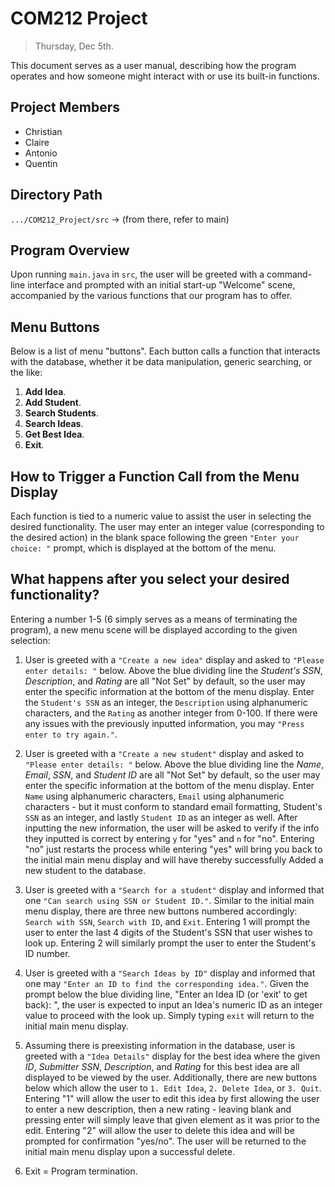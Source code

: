 # COM212 Project 
> Thursday, Dec 5th.

This document serves as a user manual, describing how the program operates and how someone might interact with or use its built-in functions.

## Project Members
- Christian
- Claire
- Antonio
- Quentin

## Directory Path
`.../COM212_Project/src` -> (from there, refer to main)

## Program Overview
Upon running `main.java` in `src`, the user will be greeted with a command-line interface and prompted with an initial start-up "Welcome" scene, accompanied by the various functions that our program has to offer. 

## Menu Buttons
Below is a list of menu "buttons". Each button calls a function that interacts with the database, whether it be data manipulation, generic searching, or the like:

1. **Add Idea**.
2. **Add Student**.
3. **Search Students**.
4. **Search Ideas**.
5. **Get Best Idea**.
6. **Exit**.

## How to Trigger a Function Call from the Menu Display
Each function is tied to a numeric value to assist the user in selecting the desired functionality. The user may enter an integer value (corresponding to the desired action) in the blank space following the green `"Enter your choice: "` prompt, which is displayed at the bottom of the menu.

## What happens after you select your desired functionality?
Entering a number 1-5 (6 simply serves as a means of terminating the program), a new menu scene will be displayed according to the given selection:

1. User is greeted with a `"Create a new idea"` display and asked to `"Please enter details: "` below. Above the blue dividing line the *Student's SSN*, *Description*, and *Rating* are all "Not Set" by default, so the user may enter the specific information at the bottom of the menu display. Enter the `Student's SSN` as an integer, the `Description` using alphanumeric characters, and the `Rating` as another integer from 0-100.
If there were any issues with the previously inputted information, you may `"Press enter to try again."`.

2. User is greeted with a `"Create a new student"` display and asked to `"Please enter details: "` below. Above the blue dividing line the *Name*, *Email*, *SSN*, and *Student ID* are all "Not Set" by default, so the user may enter the specific information at the bottom of the menu display. Enter `Name` using alphanumeric characters, `Email` using alphanumeric characters - but it must conform to standard email formatting, Student's `SSN` as an integer, and lastly `Student ID` as an integer as well.
After inputting the new information, the user will be asked to verify if the info they inputted is correct by entering `y` for "yes" and `n` for "no". Entering "no" just restarts the process while entering "yes" will bring you back to the initial main menu display and will have thereby successfully Added a new student to the database.

3. User is greeted with a `"Search for a student"` display and informed that one `"Can search using SSN or Student ID."`. Similar to the initial main menu display, there are three new buttons numbered accordingly: `Search with SSN`, `Search with ID`, and `Exit`. Entering 1 will prompt the user to enter the last 4 digits of the Student's SSN that user wishes to look up. Entering 2 will similarly prompt the user to enter the Student's ID number.

4. User is greeted with a `"Search Ideas by ID"` display and informed that one may `"Enter an ID to find the corresponding idea."`. Given the prompt below the blue dividing line, "Enter an Idea ID (or 'exit' to get back): ", the user is expected to input an Idea's numeric ID as an integer value to proceed with the look up. Simply typing `exit` will return to the initial main menu display.

5. Assuming there is preexisting information in the database, user is greeted with a `"Idea Details"` display for the best idea where the given *ID*, *Submitter SSN*, *Description*, and *Rating* for this best idea are all displayed to be viewed by the user. Additionally, there are new buttons below which allow the user to `1. Edit Idea`, `2. Delete Idea`, or `3. Quit`. Entering "1" will allow the user to edit this idea by first allowing the user to enter a new description, then a new rating - leaving blank and pressing enter will simply leave that given element as it was prior to the edit. Entering "2" will allow the user to delete this idea and will be prompted for confirmation "yes/no". The user will be returned to the initial main menu display upon a successful delete.

6. Exit = Program termination.